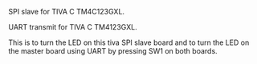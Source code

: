 SPI slave for TIVA C TM4C123GXL.

UART transmit for TIVA C TM4123GXL.

This is to turn the LED on this tiva SPI slave board and to turn the LED on the master board using UART by pressing SW1 on both boards.
